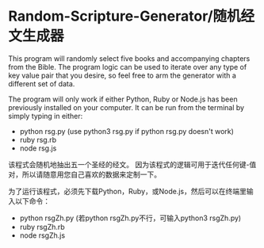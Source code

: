 # Random-Scripture-Generator/随机经文生成器

This program will randomly select five books and accompanying chapters from the Bible. 
The program logic can be used to iterate over any type of key value pair that you desire, so feel free to arm the generator with a different set of data.

The program will only work if either Python, Ruby or Node.js has been previously installed on your computer. 
It can be run from the terminal by simply typing in either:
<ul>
  <li>python rsg.py (use python3 rsg.py if python rsg.py doesn't work)</li>
  <li>ruby rsg.rb</li>
  <li>node rsg.js</li>
</ul>

该程式会随机地抽出五一个圣经的经文。
因为该程式的逻辑可用于迭代任何键-值对，所以请随意用您自己喜欢的数据来定制一下。

为了运行该程式，必须先下载Python，Ruby，或Node.js，然后可以在终端里输入以下命令：
<ul>
  <li>python rsgZh.py (若python rsgZh.py不行，可输入python3 rsgZh.py)</li>
  <li>ruby rsgZh.rb</li>
  <li>node rsgZh.js</li>
</ul>
